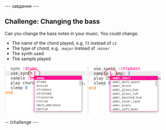 \--- завдання \---

## Challenge: Changing the bass

Can you change the bass notes in your music. You could change:

+ The name of the chord played, e.g. `f2` instead of `c2`
+ The type of chord, e.g. `:major` instead of `:minor`
+ The synth used
+ The sample played

![знімок екрану](images/dj-bass-challenge.png)

-- /challenge \---